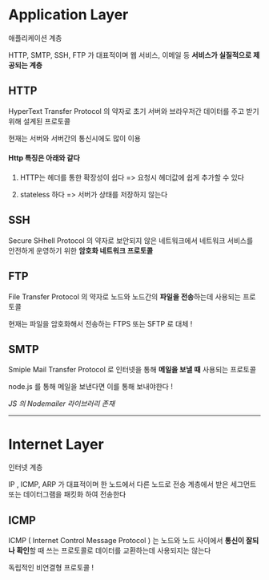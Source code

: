 # Application Layer

애플리케이션 계층

HTTP, SMTP, SSH, FTP 가 대표적이며 웹 서비스, 이메일 등 **서비스가 실질적으로 제공되는 계층**

## HTTP

HyperText Transfer Protocol 의 약자로 초기 서버와 브라우저간 데이터를 주고 받기 위해 설계된 프로토콜

현재는 서버와 서버간의 통신시에도 많이 이용

#### Http 특징은 아래와 같다

1. HTTP는 헤더를 통한 확장성이 쉽다 => 요청시 헤더값에 쉽게 추가할 수 있다

2. stateless 하다 => 서버가 상태를 저장하지 않는다

## SSH

Secure SHhell Protocol 의 약자로 보안되지 않은 네트워크에서 네트워크 서비스를 안전하게 운영하기 위한 **암호화 네트워크 프로토콜**

## FTP

File Transfer Protocol 의 약자로 노드와 노드간의 **파일을 전송**하는데 사용되는 프로토콜

현재는 파일을 암호화해서 전송하는 FTPS 또는 SFTP 로 대체 !

## SMTP

Smiple Mail Transfer Protocol 로 인터넷을 통해 **메일을 보낼 때** 사용되는 프로토콜

node.js 를 통해 메일을 보낸다면 이를 통해 보내야한다 !

_JS 의 Nodemailer 라이브러리 존재_

---

# Internet Layer

인터넷 계층

IP , ICMP, ARP 가 대표적이며 한 노드에서 다른 노드로 전송 계층에서 받은 세그먼트 또는 데이터그램을 패킷화 하여 전송한다

## ICMP

ICMP ( Internet Control Message Protocol ) 는 노드와 노드 사이에서 **통신이 잘되나 확인**할 때 쓰는 프로토콜로 데이터를 교환하는데 사용되지는 않는다

독립적인 비연결형 프로토콜 !
